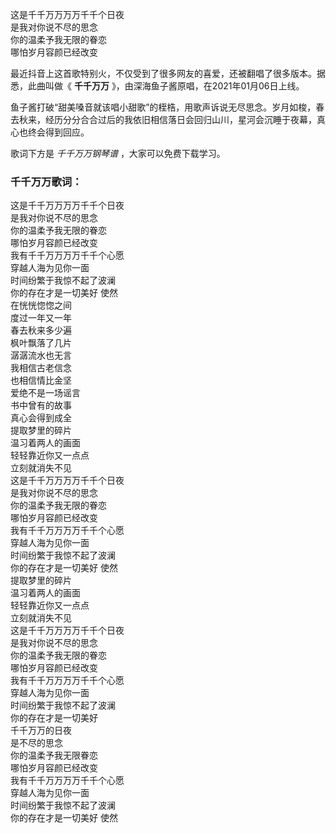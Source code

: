 

这是千千万万万万千千个日夜  
是我对你说不尽的思念  
你的温柔予我无限的眷恋  
哪怕岁月容颜已经改变

最近抖音上这首歌特别火，不仅受到了很多网友的喜爱，还被翻唱了很多版本。据悉，此曲叫做《 **千千万万**
》，由深海鱼子酱原唱，在2021年01月06日上线。

鱼子酱打破“甜美嗓音就该唱小甜歌”的桎梏，用歌声诉说无尽思念。岁月如梭，春去秋来，经历分分合合过后的我依旧相信落日会回归山川，星河会沉睡于夜幕，真心也终会得到回应。

歌词下方是 _千千万万钢琴谱_ ，大家可以免费下载学习。

### 千千万万歌词：

这是千千万万万万千千个日夜  
是我对你说不尽的思念  
你的温柔予我无限的眷恋  
哪怕岁月容颜已经改变  
我有千千万万万万千千个心愿  
穿越人海为见你一面  
时间纷繁于我惊不起了波澜  
你的存在才是一切美好 使然  
在恍恍惚惚之间  
度过一年又一年  
春去秋来多少遍  
枫叶飘落了几片  
潺潺流水也无言  
我相信古老信念  
也相信情比金坚  
爱绝不是一场谣言  
书中曾有的故事  
真心会得到成全  
提取梦里的碎片  
温习着两人的画面  
轻轻靠近你又一点点  
立刻就消失不见  
这是千千万万万万千千个日夜  
是我对你说不尽的思念  
你的温柔予我无限的眷恋  
哪怕岁月容颜已经改变  
我有千千万万万万千千个心愿  
穿越人海为见你一面  
时间纷繁于我惊不起了波澜  
你的存在才是一切美好 使然  
提取梦里的碎片  
温习着两人的画面  
轻轻靠近你又一点点  
立刻就消失不见  
这是千千万万万万千千个日夜  
是我对你说不尽的思念  
你的温柔予我无限的眷恋  
哪怕岁月容颜已经改变  
我有千千万万万万千千个心愿  
穿越人海为见你一面  
时间纷繁于我惊不起了波澜  
你的存在才是一切美好  
千千万万的日夜  
是不尽的思念  
你的温柔予我无限眷恋  
哪怕岁月容颜已经改变  
我有千千万万万万千千个心愿  
穿越人海为见你一面  
时间纷繁于我惊不起了波澜  
你的存在才是一切美好 使然

